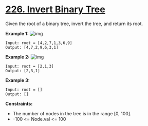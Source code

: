 # [226. Invert Binary Tree](https://leetcode.com/problems/invert-binary-tree/)

Given the root of a binary tree, invert the tree, and return its root.

 

**Example 1:**
![img](https://assets.leetcode.com/uploads/2021/03/14/invert1-tree.jpg)
```
Input: root = [4,2,7,1,3,6,9]
Output: [4,7,2,9,6,3,1]
```
**Example 2:**
![img](https://assets.leetcode.com/uploads/2021/03/14/invert2-tree.jpg)
```
Input: root = [2,1,3]
Output: [2,3,1]
```
**Example 3:**
```
Input: root = []
Output: []
```

**Constraints:**

- The number of nodes in the tree is in the range [0, 100].
- -100 <= Node.val <= 100